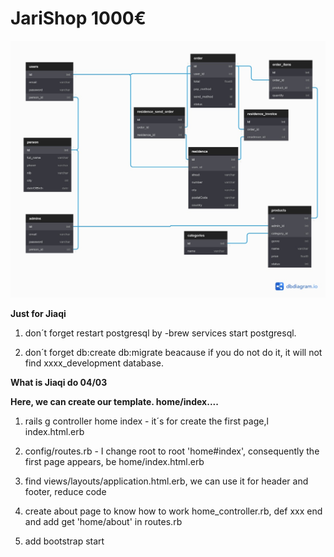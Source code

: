 # JariShop 1000€

![Alt text](./API.jpeg?raw=true "Title")

<b>Just for Jiaqi</b>
1. don´t forget restart postgresql by -brew services start postgresql.

2. don´t forget db:create db:migrate beacause if you do not do it, it will not find xxxx_development database.


<b>What is Jiaqi do 04/03</b>

<b>Here, we can create our template. home/index....</b>
1. rails g controller home index - it´s for create the first page,l index.html.erb 

2. config/routes.rb - I change root to root 'home#index', consequently the first page appears, be home/index.html.erb

3. find views/layouts/application.html.erb, we can use it for header and footer, reduce code

4. create about page to know how to work home_controller.rb, def xxx end and add get 'home/about' in routes.rb

5. add bootstrap start